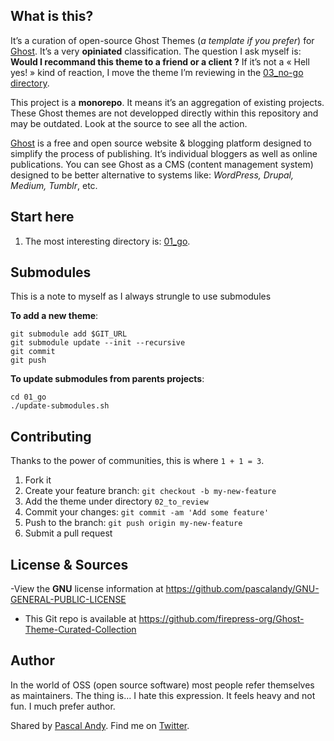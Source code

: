 ## What is this?

It’s a curation of open-source Ghost Themes (*a template if you prefer*) for [Ghost](https://ghost.org/). It’s a very **opiniated** classification. The question I ask myself is: **Would I recommand this theme to a friend or a client ?** If it’s not a « Hell yes! » kind of reaction, I move the theme I’m reviewing in the [03_no-go directory](https://github.com/firepress-org/Ghost-Theme-Curated-Collection-No-Go/tree/master/03_no-go).

This project is a **monorepo**. It means it’s an aggregation of existing projects. These Ghost themes are not developped directly within this repository and may be outdated. Look at the source to see all the action. 

[Ghost](https://ghost.org/) is a free and open source website & blogging platform designed to simplify the process of publishing. It’s individual bloggers as well as online publications. You can see Ghost as a CMS (content management system) designed to be better alternative to systems like: *WordPress, Drupal, Medium, Tumblr*, etc.


## Start here

1. The most interesting directory is: [01_go](https://github.com/firepress-org/Ghost-Theme-Curated-Collection/tree/master/01_go).


## Submodules

This is a note to myself as I always strungle to use submodules

**To add a new theme**:

```
git submodule add $GIT_URL
git submodule update --init --recursive
git commit
git push
```

**To update submodules from parents projects**:

```
cd 01_go
./update-submodules.sh
```


## Contributing

Thanks to the power of communities, this is where `1 + 1 = 3`.

1. Fork it
2. Create your feature branch: `git checkout -b my-new-feature`
3. Add the theme under directory `02_to_review`
3. Commit your changes: `git commit -am 'Add some feature'`
4. Push to the branch: `git push origin my-new-feature`
5. Submit a pull request


## License & Sources


-View the **GNU** license information at https://github.com/pascalandy/GNU-GENERAL-PUBLIC-LICENSE
- This Git repo is available at https://github.com/firepress-org/Ghost-Theme-Curated-Collection


## Author

In the world of OSS (open source software) most people refer themselves as maintainers. The thing is… I hate this expression. It feels heavy and not fun. I much prefer author.

Shared by [Pascal Andy](https://pascalandy.com/blog/now/). Find me on [Twitter](https://twitter.com/askpascalandy).
